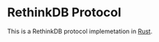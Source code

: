 # RethinkDB Protocol

This is a RethinkDB protocol implemetation in [Rust].

[RethinkDB]: https://www.rethinkdb.com
[Rust]: https://www.rust-lang.org
